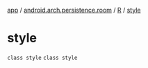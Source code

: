 [app](../../../index.md) / [android.arch.persistence.room](../../index.md) / [R](../index.md) / [style](./index.md)

# style

`class style`
`class style`